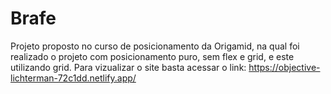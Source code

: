 # Brafe
Projeto proposto no curso de posicionamento da Origamid, na qual foi realizado o projeto com posicionamento puro, sem flex e grid, e este utilizando grid.
Para vizualizar o site basta acessar o link: https://objective-lichterman-72c1dd.netlify.app/
